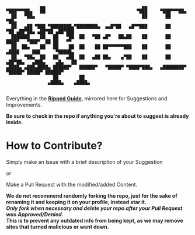 ```
             ▄▄                                     ▄▄                                        
▀███▀▀▀██▄   ██                                   ▀███     ▀███▀▀▀██▄                         
  ██   ▀██▄                                         ██       ██    ▀██▄                       
  ██   ▄██ ▀███ ▀████████▄▀████████▄  ▄▄█▀██   ▄█▀▀███       ██     ▀██ ▄██▀██▄ ▄██▀██ ▄██▀███
  ███████    ██   ██   ▀██  ██   ▀██ ▄█▀   ██▄██    ██       ██      ████▀   ▀███▀  ██ ██   ▀▀
  ██  ██▄    ██   ██    ██  ██    ██ ██▀▀▀▀▀▀███    ██       ██     ▄████     ███      ▀█████▄
  ██   ▀██▄  ██   ██   ▄██  ██   ▄██ ██▄    ▄▀██    ██       ██    ▄██▀██▄   ▄███▄    ▄█▄   ██
▄████▄ ▄███▄████▄ ██████▀   ██████▀   ▀█████▀ ▀████▀███▄   ▄████████▀   ▀█████▀ █████▀ ██████▀
                  ██        ██                                                                
                ▄████▄    ▄████▄                                                              
				
```

Everything in the [**Ripped Guide**](https://ripped.guide), mirrored here for Suggestions and Improvements.

**Be sure to check in the repo if anything you're about to suggest is already inside.**

# How to Contribute?

Simply make an Issue with a brief description of your Suggestion  
  
_or_ 

Make a Pull Request with the modified/added Content.  

**We do not recommend randomly forking the repo, just for the sake of renaming it and keeping it on your profile, instead star it.   
*Only fork when necessary and delete your repo after your Pull Request was Approved/Denied.*  
This is to prevent any outdated info from being kept, as we may remove sites that turned malicious or went down.**
